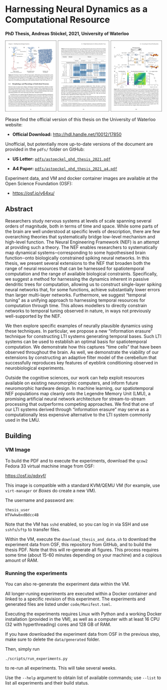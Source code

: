# Harnessing Neural Dynamics as a Computational Resource
**PhD Thesis, Andreas Stöckel, 2021, University of Waterloo**

![Some pages from the thesis](readme_header.jpg)

Please find the official version of this thesis on the University of Waterloo website:  
* **Official Download:** http://hdl.handle.net/10012/17850

Unofficial, but potentially more up-to-date versions of the document are provided in the `pdfs/` folder on GitHub:

* **US Letter:** [`pdfs/astoeckel_phd_thesis_2021.pdf`](pdfs/astoeckel_phd_thesis_2021.pdf)

* **A4 Paper:** [`pdfs/astoeckel_phd_thesis_2021_a4.pdf`](pdfs/astoeckel_phd_thesis_2021_a4.pdf)

Experiment data, and VM and docker container images are available at the Open Science Foundation (OSF):

* https://osf.io/y64xu/

## Abstract

Researchers study nervous systems at levels of scale spanning several orders of magnitude, both in terms of time and space.
While some parts of the brain are well understood at specific levels of description, there are few overarching theories that systematically bridge low-level mechanism and high-level function.
The Neural Engineering Framework (NEF) is an attempt at providing such a theory.
The NEF enables researchers to systematically map dynamical systems‒corresponding to some hypothesised brain function‒onto biologically constrained spiking neural networks.
In this thesis, we present several extensions to the NEF that broaden both the range of neural resources that can be harnessed for spatiotemporal computation and the range of available biological constraints.
Specifically, we suggest a method for harnessing the dynamics inherent in passive dendritic trees for computation, allowing us to construct single-layer spiking neural networks that, for some functions, achieve substantially lower errors than larger multi-layer networks.
Furthermore, we suggest “temporal tuning” as a unifying approach to harnessing temporal resources for computation through time.
This allows modellers to directly constrain networks to temporal tuning observed in nature, in ways not previously well-supported by the NEF.

We then explore specific examples of neurally plausible dynamics using these techniques.
In particular, we propose a new “information erasure” technique for constructing LTI systems generating temporal bases.
Such LTI systems can be used to establish an optimal basis for spatiotemporal computation.
We demonstrate how this captures “time cells” that have been observed throughout the brain.
As well, we demonstrate the viability of our extensions by constructing an adaptive filter model of the cerebellum that successfully reproduces key features of eyeblink conditioning observed in neurobiological experiments.

Outside the cognitive sciences, our work can help exploit resources available on existing neuromorphic computers, and inform future neuromorphic hardware design.
In machine learning, our spatiotemporal NEF populations map cleanly onto the Legendre Memory Unit (LMU), a promising artificial neural network architecture for stream-to-stream processing that outperforms competing approaches.
We find that one of our LTI systems derived through “information erasure” may serve as a computationally less expensive alternative to the LTI system commonly used in the LMU.


## Building

### VM Image

To build the PDF and to execute the experiments, download the `qcow2` Fedora 33 virtual machine image from OSF:

https://osf.io/qdxyf/

This image is compatible with a standard KVM/QEMU VM (for example, use `virt-manager` or *Boxes* do create a new VM).

The username and password are:
```
thesis_user
HTVwkwbxdBdcc4B
```

Note that the VM has `sshd` enabled, so you can log in via SSH and use `sshfs`/`sftp` to transfer files.

Within the VM, execute the `download_thesis_and_data.sh` to download the experiment data from OSF, this repository from GitHub, and to build the thesis PDF.
Note that this will re-generate all figures.
This process requires some time (about 15-60 minutes depending on your machine) and a copious amount of RAM.

### Running the experiments

You can also re-generate the experiment data within the VM.

All longer-runing experiments are executed within a Docker container and linked to a specific revision of this experiment.
The experiments and generated files are listed under `code/Manifest.toml`.

Executing the experiments requires Linux with Python and a working Docker installation (provided in the VM), as well as a computer with at least 16 CPU (32 with hyperthreading) cores and 128 GB of RAM.

If you have downloaded the experiment data from OSF in the previous step, make sure to delete the `data/generated` folder.

Then, simply run
```
./scripts/run_experiments.py
```
to re-run all experiments. This will take several weeks.

Use the `--help` argument to obtain list of available commands; use `--list` to list all experiments and their build status.

